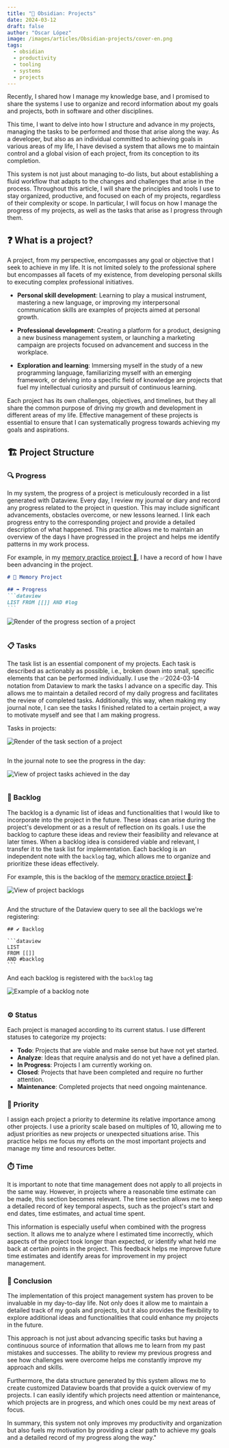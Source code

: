 ```yaml
---
title: "🚀 Obsidian: Projects"
date: 2024-03-12
draft: false
author: "Oscar López" 
image: /images/articles/Obsidian-projects/cover-en.png
tags: 
  - obsidian 
  - productivity
  - tooling
  - systems
  - projects
---
```


Recently, I shared how I manage my knowledge base, and I promised to share the systems I use to organize and record information about my goals and projects, both in software and other disciplines.

This time, I want to delve into how I structure and advance in my projects, managing the tasks to be performed and those that arise along the way. As a developer, but also as an individual committed to achieving goals in various areas of my life, I have devised a system that allows me to maintain control and a global vision of each project, from its conception to its completion.

This system is not just about managing to-do lists, but about establishing a fluid workflow that adapts to the changes and challenges that arise in the process. Throughout this article, I will share the principles and tools I use to stay organized, productive, and focused on each of my projects, regardless of their complexity or scope. In particular, I will focus on how I manage the progress of my projects, as well as the tasks that arise as I progress through them.

## ❓ What is a project?

A project, from my perspective, encompasses any goal or objective that I seek to achieve in my life. It is not limited solely to the professional sphere but encompasses all facets of my existence, from developing personal skills to executing complex professional initiatives.

- **Personal skill development**: Learning to play a musical instrument, mastering a new language, or improving my interpersonal communication skills are examples of projects aimed at personal growth.

- **Professional development**: Creating a platform for a product, designing a new business management system, or launching a marketing campaign are projects focused on advancement and success in the workplace.

- **Exploration and learning**: Immersing myself in the study of a new programming language, familiarizing myself with an emerging framework, or delving into a specific field of knowledge are projects that fuel my intellectual curiosity and pursuit of continuous learning.

Each project has its own challenges, objectives, and timelines, but they all share the common purpose of driving my growth and development in different areas of my life. Effective management of these projects is essential to ensure that I can systematically progress towards achieving my goals and aspirations.

## 🏗️ Project Structure
### 🔍 Progress

In my system, the progress of a project is meticulously recorded in a list generated with Dataview. Every day, I review my journal or diary and record any progress related to the project in question. This may include significant advancements, obstacles overcome, or new lessons learned. I link each progress entry to the corresponding project and provide a detailed description of what happened. This practice allows me to maintain an overview of the days I have progressed in the project and helps me identify patterns in my work process.

For example, in my [memory practice project 🔗](https://oscarlp6.dev/memory-project/), I have a record of how I have been advancing in the project.

````md
# 🧠 Memory Project

## ➡ Progress
```dataview
LIST FROM [[]] AND #log
```
````

<img src="/images/articles/Obsidian-projects/image1-es.png" alt="Render of the progress section of a project" style="max-width: 100%; margin-bottom: 1em">

### 📋 Tasks

The task list is an essential component of my projects. Each task is described as actionably as possible, i.e., broken down into small, specific elements that can be performed individually. I use the ✅2024-03-14 notation from Dataview to mark the tasks I advance on a specific day. This allows me to maintain a detailed record of my daily progress and facilitates the review of completed tasks. Additionally, this way, when making my journal note, I can see the tasks I finished related to a certain project, a way to motivate myself and see that I am making progress.

Tasks in projects:

<img src="/images/articles/Obsidian-projects/image2-es.png" alt="Render of the task section of a project" style="max-width: 100%; margin-bottom: 1em">

In the journal note to see the progress in the day:

<img src="/images/articles/Obsidian-projects/image3-es.png" alt="View of project tasks achieved in the day" style="max-width: 100%; margin-bottom: 1em">

### 📝 Backlog

The backlog is a dynamic list of ideas and functionalities that I would like to incorporate into the project in the future. These ideas can arise during the project's development or as a result of reflection on its goals. I use the backlog to capture these ideas and review their feasibility and relevance at later times. When a backlog idea is considered viable and relevant, I transfer it to the task list for implementation. Each backlog is an independent note with the `backlog` tag, which allows me to organize and prioritize these ideas effectively.

For example, this is the backlog of the [memory practice project 🔗](https://oscarlp6.dev/memory-project/):


<img src="/images/articles/Obsidian-projects/image4-es.png" alt="View of project backlogs" style="max-width:100%; margin-bottom: 1em">

And the structure of the Dataview query to see all the backlogs we're registering:

````
## ✔ Backlog

```dataview 
LIST 
FROM [[]]
AND #backlog 
```
````

And each backlog is registered with the `backlog` tag

<img src="/images/articles/Obsidian-projects/image5-es.png" alt="Example of a backlog note" style="max-width: 100%; margin-bottom: 1em">

### ⚙️ Status

Each project is managed according to its current status. I use different statuses to categorize my projects:

- **Todo**: Projects that are viable and make sense but have not yet started.
- **Analyze**: Ideas that require analysis and do not yet have a defined plan.
- **In Progress**: Projects I am currently working on.
- **Closed**: Projects that have been completed and require no further attention.
- **Maintenance**: Completed projects that need ongoing maintenance.

### 🚀 Priority

I assign each project a priority to determine its relative importance among other projects. I use a priority scale based on multiples of 10, allowing me to adjust priorities as new projects or unexpected situations arise. This practice helps me focus my efforts on the most important projects and manage my time and resources better.

### ⏱️ Time

It is important to note that time management does not apply to all projects in the same way. However, in projects where a reasonable time estimate can be made, this section becomes relevant. The time section allows me to keep a detailed record of key temporal aspects, such as the project's start and end dates, time estimates, and actual time spent.

This information is especially useful when combined with the progress section. It allows me to analyze where I estimated time incorrectly, which aspects of the project took longer than expected, or identify what held me back at certain points in the project. This feedback helps me improve future time estimates and identify areas for improvement in my project management.

### 🎉 Conclusion

The implementation of this project management system has proven to be invaluable in my day-to-day life. Not only does it allow me to maintain a detailed track of my goals and projects, but it also provides the flexibility to explore additional ideas and functionalities that could enhance my projects in the future.

This approach is not just about advancing specific tasks but having a continuous source of information that allows me to learn from my past mistakes and successes. The ability to review my previous progress and see how challenges were overcome helps me constantly improve my approach and skills.

Furthermore, the data structure generated by this system allows me to create customized Dataview boards that provide a quick overview of my projects. I can easily identify which projects need attention or maintenance, which projects are in progress, and which ones could be my next areas of focus.

In summary, this system not only improves my productivity and organization but also fuels my motivation by providing a clear path to achieve my goals and a detailed record of my progress along the way."
